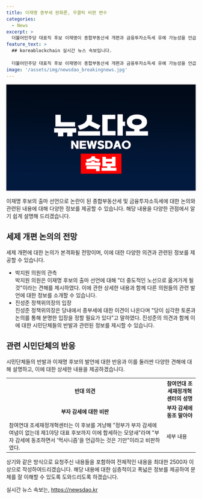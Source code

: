 ```yaml
---
title: 이재명 종부세 완화론, 우클릭 비판 변수
categories:
  - News
excerpt: >
  더불어민주당 대표직 후보 이재명이 종합부동산세 개편과 금융투자소득세 유예 가능성을 언급해 관련 논의가 본격화되고 있음에 주목된다. 이에 대한 기대와 우려가 엇갈리는 가운데, 박지원 의원과 참여연대가 부자 감세에 대한 우려를 나타내고 있다. 반면 진성준 정책위의장은 심각한 토론의 필요성을 강조하며 이에 대한 신중한 접근을 촉구했다. 민주당 내부에서의 논의가 지속되는 가운데, 금융・부동산 세제에 대한 갈등이 예상된다.
feature_text: >
  ## koreablockchain 실시간 뉴스 속보입니다.

  더불어민주당 대표직 후보 이재명이 종합부동산세 개편과 금융투자소득세 유예 가능성을 언급해 관련 논의가 본격화되고 있음에 주목된다. 이에 대한 기대와 우려가 엇갈리는 가운데, 박지원 의원과 참여연대가 부자 감세에 대한 우려를 나타내고 있다. 반면 진성준 정책위의장은 심각한 토론의 필요성을 강조하며 이에 대한 신중한 접근을 촉구했다. 민주당 내부에서의 논의가 지속되는 가운데, 금융・부동산 세제에 대한 갈등이 예상된다.
image: '/assets/img/newsdao_breakingnews.jpg'
---
```


<p><img src="/assets/img/newsdao_breakingnews.jpg" alt="koreablockchain 속보" /></p>

<p>이재명 후보의 출마 선언으로 논란이 된 종합부동산세 및 금융투자소득세에 대한 논의와 관련된 내용에 대해 다양한 정보를 제공할 수 있습니다. 해당 내용을 다양한 관점에서 알기 쉽게 설명해 드리겠습니다.</p>

<h2 data-ke-size="size26">세제 개편 논의의 전망</h2>

<p>세제 개편에 대한 논의가 본격화될 전망이며, 이에 대한 다양한 의견과 관련된 정보를 제공할 수 있습니다.</p>

<ul>
  <li>박지원 의원의 관측</li>
  박지원 의원은 이재명 후보의 출마 선언에 대해 "더 중도적인 노선으로 옮겨가게 될 것"이라는 견해를 제시하였다. 이에 관한 상세한 내용과 함께 다른 의원들의 관련 발언에 대한 정보를 소개할 수 있습니다.

  <li>진성준 정책위의장의 입장</li>
  진성준 정책위의장은 당내에서 종부세에 대한 이견이 나온다며 "당이 심각한 토론과 논의를 통해 분명한 입장을 정할 필요가 있다"고 말하였다. 진성준의 의견과 함께 이에 대한 시민단체들의 반발과 관련된 정보를 제시할 수 있습니다.
</ul>

<h2 data-ke-size="size26">관련 시민단체의 반응</h2>

<p>시민단체들의 반발과 이재명 후보의 발언에 대한 반응과 이를 둘러싼 다양한 견해에 대해 설명하고, 이에 대한 상세한 내용을 제공하겠습니다.</p>

<table>
    <tr>
        <th>반대 의견</th>
        <th>참여연대 조세재정개혁센터의 성명</th>
    </tr>
    <tr>
        <td style="text-align: center; height: 17px;"><b>부자 감세에 대한 비판</b></td>
        <td style="text-align: center; height: 17px;"><b>부자 감세에 동조 말아야</b></td>
    </tr>
    <tr>
        <td>참여연대 조세재정개혁센터는 이 후보를 겨냥해 "정부가 부자 감세에 여념이 없는데 제1야당 대표 후보까지 이에 합세하는 모양새"라며 "부자 감세에 동조하면서 '먹사니즘'을 언급하는 것은 기만"이라고 비판하였다.</td>
        <td>세부 내용</td>
    </tr>
</table>

<p>상기와 같은 방식으로 요청주신 내용들을 포함하여 전체적인 내용을 최대한 2500자 이상으로 작성하여드리겠습니다. 해당 내용에 대한 심층적이고 폭넓은 정보를 제공하여 문제를 잘 이해할 수 있도록 도와드리도록 하겠습니다.</p>
실시간 뉴스 속보는, <a href="https://newsdao.kr" rel="dofollow">https://newsdao.kr</a>


